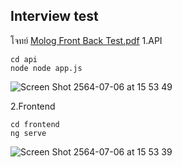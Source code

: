 ## Interview test 
โจทย์ [Molog Front Back Test.pdf](https://github.com/parinpond/molog_test/files/6768731/Molog.Front.Back.Test.pdf)
1.API 

    cd api
    node node app.js 
![Screen Shot 2564-07-06 at 15 53 49](https://user-images.githubusercontent.com/40853593/124572558-edab5a00-de72-11eb-9492-fe52f4faeb89.png)

2.Frontend

    cd frontend
    ng serve
   
![Screen Shot 2564-07-06 at 15 53 39](https://user-images.githubusercontent.com/40853593/124572862-3236f580-de73-11eb-86ac-9bd2c91ab1df.png)

